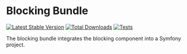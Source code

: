 Blocking Bundle
===============

[![Latest Stable Version](https://poser.pugx.org/brainbits/blocking-bundle/v/stable.svg)](https://packagist.org/packages/brainbits/blocking-bundle)
[![Total Downloads](https://poser.pugx.org/brainbits/blocking-bundle/downloads.svg)](https://packagist.org/packages/brainbits/blocking-bundle)
[![Tests](https://github.com/brainbits/blocking-bundle/actions/workflows/test.yml/badge.svg)](https://github.com/brainbits/blocking-bundle/actions)

The blocking bundle integrates the blocking component into a Symfony project.
